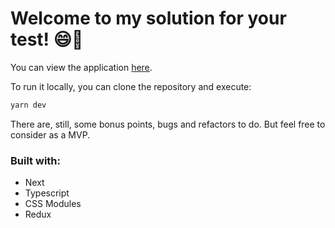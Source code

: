 # Welcome to my solution for your test! 😄🎉

You can view the application [here](https://code-leap-test-one.vercel.app/).

To run it locally, you can clone the repository and execute:

```bash
yarn dev
```

There are, still, some bonus points, bugs and refactors to do. But feel free to consider as a MVP.

### Built with: 
- Next
- Typescript
- CSS Modules
- Redux